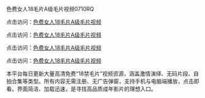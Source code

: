 色费女人18毛片A级毛片视频0710RQ

点击访问：<a href="https://heiliaozj3tjd.pages.dev">色费女人18毛片A级毛片视频</a> 

点击访问：<a href="https://heiliaozj3tjd.pages.dev">色费女人18毛片A级毛片视频</a> 

点击访问：<a href="https://heiliaozj3tjd.pages.dev">色费女人18毛片A级毛片视频</a> 

点击访问：<a href="https://heiliaozj3tjd.pages.dev">色费女人18毛片A级毛片视频</a>

本平台每日更新大量高清免费“18禁毛片”视频资源，涵盖激情演绎、无码片段、自拍合集等类型。所有内容无需注册、无广告弹窗，支持手机与电脑端播放，点击即看。界面简洁、加载迅速，是寻找高品质成年影片的理想入口。

<span style="display:none;">[Canonical link](https://github.com/Y20250710/So6)</span>
